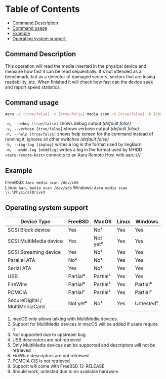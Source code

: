# Table of Contents

- [Command Description](#command-description)
- [Command usage](#command-usage)
- [Example](#example)
- [Operating system support](#operating-system-support)

## Command Description

This operation will read the media inserted in the physical device and measure how fast it can be read sequentially.
It's not intended as a benchmark, but as a detector of damaged sectors, sectors that are losing readability, etc. When
finished it will check how fast can the device seek and report speed statistics.

## Command usage

```bash
Aaru -d [true/false] -v [true/false] media scan -h [true/false] -b [ibglog] -m [mhddlog] <device-path/aaru-remote-host>
```

`-d, --debug [true/false]` shows debug output *(default false)*  
`-v, --verbose [true/false]` shows verbose output *(default false)*  
`-h, --help [true/false]` shows help screen for the command instead of running it, ignores all other switches *(default
false)*  
`-b, --ibg-log [ibglog]` writes a log in the format used by ImgBurn  
`-m, --mhdd-log [mhddlog]`  writes a log in the format used by MHDD  
`<aaru-remote-host>` connects to an Aaru Remote Host with aaru:///

## Example

FreeBSD: `Aaru media scan /dev/cd0`  
Linux: `Aaru media scan /dev/sdb`
Windows: `Aaru media scan \\.\PhysicalDrive3`

## Operating system support

| Device Type                    | FreeBSD  | MacOS    | Linux | Windows   |
|--------------------------------|----------|----------|-------|-----------|
| SCSI Block device              | Yes      | No¹      | Yes   | Yes       |
| SCSI MultiMedia device         | Yes      | Not yet² | Yes   | Yes       |
| SCSI Streaming device          | Yes      | No¹      | Yes   | Yes       |
| Parallel ATA                   | No³      | No¹      | Yes   | Yes       |
| Serial ATA                     | Yes      | No¹      | Yes   | Yes       |
| USB                            | Partial⁴ | Partial⁵ | Yes   | Yes       |
| FireWire                       | Partial⁶ | Partial⁵ | Yes   | Partial⁶  |
| PCMCIA                         | Partial⁷ | Partial⁵ | Yes   | Partial⁷  |
| SecureDigital / MultiMediaCard | Not yet⁸ | No¹      | Yes   | Untested⁹ |

1. macOS only allows talking with MultiMedia devices.
2. Support for MultiMedia devices in macOS will be added if users require it
3. Not supported due to upstream bug
4. USB descriptors are not retrieved
5. Only MultiMedia devices can be supported and descriptors will not be retrieved
6. FireWire descriptors are not retrieved
7. PCMCIA CIS is not retrieved
8. Support will come with FreeBSD 12-RELEASE
9. Should work, untested due to no available hardware